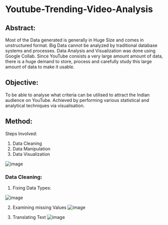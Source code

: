 # Youtube-Trending-Video-Analysis

## Abstract:
Most of  the  Data  generated is  generally in  Huge  Size and  comes in  unstructured format. Big Data cannot be analyzed by traditional database systems and processes. Data Analysis and Visualization was done using Google Collab. Since YouTube consists a very large amount amount of data, there is a huge demand to store, process and carefully study this large amount of data to make it usable.


## Objective:
To be able to analyse what criteria can be utilised to attract the Indian audience on YouTube.
Achieved by performing various statistical and analytical techniques via visualisation.


## Method:
Steps Involved:
1. Data Cleaning
2. Data Manipulation
3. Data Visualization


![image](https://user-images.githubusercontent.com/69778063/219874079-e4588958-96d3-4793-b2d2-c40b7b92f157.png)


### Data Cleaning:
1. Fixing Data Types:

![image](https://user-images.githubusercontent.com/69778063/219874184-f49e2fd0-f604-473f-985d-ebc37b380aef.png)


2. Examining missing Values
![image](https://user-images.githubusercontent.com/69778063/219874215-0b98cd4d-9175-4e77-8036-5c997a536c3b.png)

3. Translating Text
![image](https://user-images.githubusercontent.com/69778063/219874234-cee06c77-daaa-42f8-b442-7138f2782c91.png)








